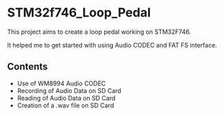 # STM32f746_Loop_Pedal

This project aims to create a loop pedal working on STM32F746.

It helped me to get started with using Audio CODEC and FAT FS interface. 

## Contents

* Use of WM8994 Audio CODEC
* Recording of Audio Data on SD Card
* Reading of Audio Data on SD Card
* Creation of a .wav file on SD Card
